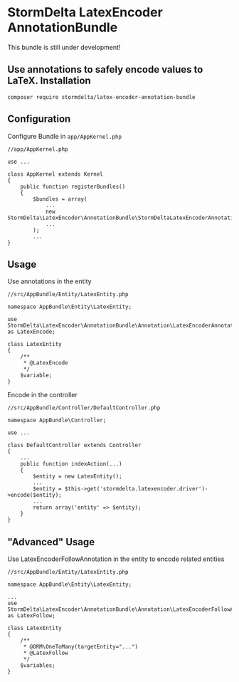 StormDelta LatexEncoder AnnotationBundle
========================================
This bundle is still under development!

Use annotations to safely encode values to LaTeX.
Installation
------------
```
composer require stormdelta/latex-encoder-annotation-bundle
```
Configuration
-------------
Configure Bundle in `app/AppKernel.php`
```
//app/AppKernel.php

use ...

class AppKernel extends Kernel
{
    public function registerBundles()
    {
        $bundles = array(
            ...
            new StormDelta\LatexEncoder\AnnotationBundle\StormDeltaLatexEncoderAnnotationBundle(),
            ...
        );
        ...
}
```

Usage
-----
Use annotations in the entity
```
//src/AppBundle/Entity/LatexEntity.php

namespace AppBundle\Entity\LatexEntity;

use StormDelta\LatexEncoder\AnnotationBundle\Annotation\LatexEncoderAnnotation as LatexEncode;

class LatexEntity
{
    /**
     * @LatexEncode
     */
    $variable;
}
```

Encode in the controller
```
//src/AppBundle/Controller/DefaultController.php

namespace AppBundle\Controller;

use ...

class DefaultController extends Controller
{
    ...
    public function indexAction(...)
    {
        $entity = new LatexEntity();
        ...
        $entity = $this->get('stormdelta.latexencoder.driver')->encode($entity);
        ...
        return array('entity' => $entity);
    }
}
```

"Advanced" Usage
----------------
Use LatexEncoderFollowAnnotation in the entity to encode related entities
```
//src/AppBundle/Entity/LatexEntity.php

namespace AppBundle\Entity\LatexEntity;

...
use StormDelta\LatexEncoder\AnnotationBundle\Annotation\LatexEncoderFollowAnnotation as LatexFollow;

class LatexEntity
{
    /**
     * @ORM\OneToMany(targetEntity="...")
     * @LatexFollow
     */
    $variables;
}
```
